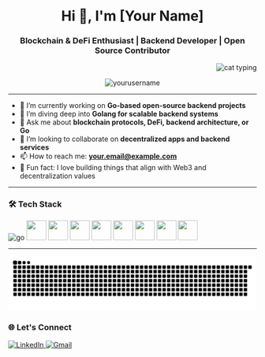 <h1 align="center">Hi 👋, I'm [Your Name]</h1>
<h3 align="center">Blockchain & DeFi Enthusiast | Backend Developer | Open Source Contributor</h3>

<p align="right">
  <img src="[[https://your-uploaded-gif-link.gif](https://i.gifer.com/2GU.gif)](https://private-user-images.githubusercontent.com/129648487/440653957-5487818d-8227-4d21-a81b-1c2f637ff25b.gif?jwt=eyJhbGciOiJIUzI1NiIsInR5cCI6IkpXVCJ9.eyJpc3MiOiJnaXRodWIuY29tIiwiYXVkIjoicmF3LmdpdGh1YnVzZXJjb250ZW50LmNvbSIsImtleSI6ImtleTUiLCJleHAiOjE3NDY1MTE3ODQsIm5iZiI6MTc0NjUxMTQ4NCwicGF0aCI6Ii8xMjk2NDg0ODcvNDQwNjUzOTU3LTU0ODc4MThkLTgyMjctNGQyMS1hODFiLTFjMmY2MzdmZjI1Yi5naWY_WC1BbXotQWxnb3JpdGhtPUFXUzQtSE1BQy1TSEEyNTYmWC1BbXotQ3JlZGVudGlhbD1BS0lBVkNPRFlMU0E1M1BRSzRaQSUyRjIwMjUwNTA2JTJGdXMtZWFzdC0xJTJGczMlMkZhd3M0X3JlcXVlc3QmWC1BbXotRGF0ZT0yMDI1MDUwNlQwNjA0NDRaJlgtQW16LUV4cGlyZXM9MzAwJlgtQW16LVNpZ25hdHVyZT01NTdkODZmYWU1OTBjYmUxNmNhZGQxNjQ0N2NhOGMxZTA5OTU3MjY2YTg1ZDA0NDNmMzUyYTJjYjU4NDg2MmVjJlgtQW16LVNpZ25lZEhlYWRlcnM9aG9zdCJ9.8rQhhSuTZWC_5n0BTjqfQdTgdGK8IzU3lPlyUmN9H7Q)" alt="cat typing" width="300"/>
</p>

<p align="center">
  <img src="https://komarev.com/ghpvc/?username=yourusername&label=Profile%20views&color=0e75b6&style=flat" alt="yourusername" />
</p>

---

- 🔭 I’m currently working on **Go-based open-source backend projects**
- 🌱 I’m diving deep into **Golang for scalable backend systems**
- 💬 Ask me about **blockchain protocols, DeFi, backend architecture, or Go**
- 🤝 I’m looking to collaborate on **decentralized apps and backend services**
- 📫 How to reach me: **your.email@example.com**
- 🧠 Fun fact: I love building things that align with Web3 and decentralization values

---

### 🛠️ Tech Stack

<p align="left">
  <img src="https://cdn.jsdelivr.net/gh/devicons/devicon/icons/go/go-original.svg" alt="go" width="40" height="40"/>
  <img src="https://cdn.jsdelivr.net/gh/devicons/devicon/icons/javascript/javascript-original.svg" width="40" height="40"/>
  <img src="https://cdn.jsdelivr.net/gh/devicons/devicon/icons/react/react-original.svg" width="40" height="40"/>
  <img src="https://cdn.jsdelivr.net/gh/devicons/devicon/icons/nextjs/nextjs-original.svg" width="40" height="40"/>
  <img src="https://cdn.jsdelivr.net/gh/devicons/devicon/icons/nodejs/nodejs-original.svg" width="40" height="40"/>
  <img src="https://cdn.jsdelivr.net/gh/devicons/devicon/icons/express/express-original.svg" width="40" height="40"/>
  <img src="https://cdn.jsdelivr.net/gh/devicons/devicon/icons/solidity/solidity-original.svg" width="40" height="40"/>
  <img src="https://cdn.jsdelivr.net/gh/devicons/devicon/icons/python/python-original.svg" width="40" height="40"/>
  <img src="https://cdn.jsdelivr.net/gh/devicons/devicon/icons/cplusplus/cplusplus-original.svg" width="40" height="40"/>
</p>

---

<p align = "center">
	<img src = "https://github.com/7oSkaaa/7oSkaaa/blob/output/github-contribution-grid-snake.svg?" alt = "Snake Game"/>
</p>



### 🌐 Let's Connect

<p align="left">
  <a href="https://linkedin.com/in/yourlinkedin" target="_blank">
    <img src="https://cdn.jsdelivr.net/gh/devicons/devicon/icons/linkedin/linkedin-original.svg" alt="LinkedIn" height="30" width="30" />
  </a>
  <a href="mailto:your.email@example.com">
    <img src="https://img.icons8.com/fluency/48/gmail.png" height="30" width="30" alt="Gmail"/>
  </a>
</p>


